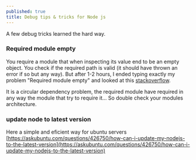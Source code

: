 ```yaml
---
published: true
title: Debug tips & tricks for Node js
---
```

A few debug tricks learned the hard way.


### Required module empty

You require a module that when  inspecting its value end to be an empty object. You check if the required path is valid (it should have thrown an error if so but any way). But after 1-2 hours, I ended typing exactly my problem "Required module empty" and looked at this [stackoverflow](http://stackoverflow.com/questions/23875233/require-returns-an-empty-object/23875299).

It is a circular dependency problem, the required module have required in any way the module that try to require it...
So double check your modules architecture.

### update node  to latest version 

Here a simple and eficient way for ubuntu servers 
[https://askubuntu.com/questions/426750/how-can-i-update-my-nodejs-to-the-latest-version](https://askubuntu.com/questions/426750/how-can-i-update-my-nodejs-to-the-latest-version)